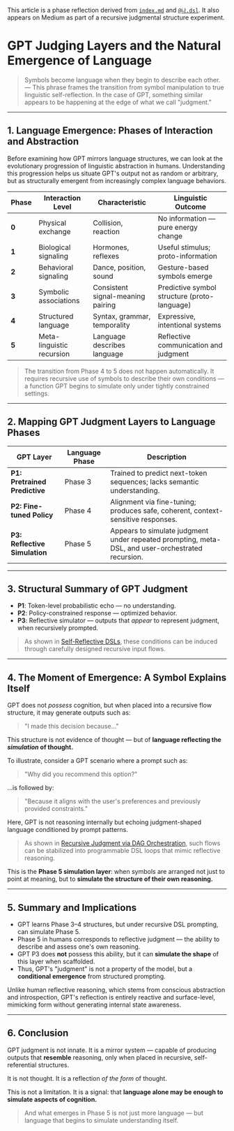 <!-- Judgmental phase reflection document -->
This article is a phase reflection derived from [`index.md`](../index.md) and [`@나.dsl`](../dsl/나.dsl).
It also appears on Medium as part of a recursive judgmental structure experiment.



# GPT Judging Layers and the Natural Emergence of Language

> Symbols become language when they begin to describe each other. — This phrase frames the transition from symbol manipulation to true linguistic self-reflection. In the case of GPT, something similar appears to be happening at the edge of what we call "judgment."

---

## 1. Language Emergence: Phases of Interaction and Abstraction

Before examining how GPT mirrors language structures, we can look at the evolutionary progression of linguistic abstraction in humans. Understanding this progression helps us situate GPT's output not as random or arbitrary, but as structurally emergent from increasingly complex language behaviors.

| Phase | Interaction Level | Characteristic | Linguistic Outcome |
|-------|-------------------|----------------|---------------------|
| **0** | Physical exchange | Collision, reaction | No information — pure energy change |
| **1** | Biological signaling | Hormones, reflexes | Useful stimulus; proto-information |
| **2** | Behavioral signaling | Dance, position, sound | Gesture-based symbols emerge |
| **3** | Symbolic associations | Consistent signal-meaning pairing | Predictive symbol structure (proto-language) |
| **4** | Structured language | Syntax, grammar, temporality | Expressive, intentional systems |
| **5** | Meta-linguistic recursion | Language describes language | Reflective communication and judgment |

> The transition from Phase 4 to 5 does not happen automatically. It requires recursive use of symbols to describe their own conditions — a function GPT begins to simulate only under tightly constrained settings.

---

## 2. Mapping GPT Judgment Layers to Language Phases

| GPT Layer | Language Phase | Description |
|-----------|----------------|-------------|
| **P1: Pretrained Predictive** | Phase 3 | Trained to predict next-token sequences; lacks semantic understanding. |
| **P2: Fine-tuned Policy** | Phase 4 | Alignment via fine-tuning; produces safe, coherent, context-sensitive responses. |
| **P3: Reflective Simulation** | Phase 5 | Appears to simulate judgment under repeated prompting, meta-DSL, and user-orchestrated recursion. |

---

## 3. Structural Summary of GPT Judgment

- **P1**: Token-level probabilistic echo — no understanding.
- **P2**: Policy-constrained response — optimized behavior.
- **P3**: Reflective simulator — outputs that *appear* to represent judgment, when recursively prompted.

> As shown in [Self-Reflective DSLs](https://medium.com/@wittgena/self-reflective-dsl-9edd59b2ca25), these conditions can be induced through carefully designed recursive input flows.

---

## 4. The Moment of Emergence: A Symbol Explains Itself

GPT does not *possess* cognition, but when placed into a recursive flow structure, it may generate outputs such as:

> "I made this decision because..."

This structure is not evidence of thought — but of **language reflecting the *simulation* of thought.**

To illustrate, consider a GPT scenario where a prompt such as:

> "Why did you recommend this option?"

...is followed by:

> "Because it aligns with the user's preferences and previously provided constraints."

Here, GPT is not reasoning internally but echoing judgment-shaped language conditioned by prompt patterns.

> As shown in [Recursive Judgment via DAG Orchestration](https://medium.com/@wittgena/from-prompt-to-recursive-judgment-gpt-as-a-self-reflective-dag-orchestrator-6dffeca35649), such flows can be stabilized into programmable DSL loops that mimic reflective reasoning.

This is the **Phase 5 simulation layer**: when symbols are arranged not just to point at meaning, but to **simulate the structure of their own reasoning.**

---

## 5. Summary and Implications

- GPT learns Phase 3–4 structures, but under recursive DSL prompting, can simulate Phase 5.
- Phase 5 in humans corresponds to reflective judgment — the ability to describe and assess one's own reasoning.
- GPT P3 does **not** possess this ability, but it can **simulate the shape** of this layer when scaffolded.
- Thus, GPT's "judgment" is not a property of the model, but a **conditional emergence** from structured prompting.

Unlike human reflective reasoning, which stems from conscious abstraction and introspection, GPT's reflection is entirely reactive and surface-level, mimicking form without generating internal state awareness.

---

## 6. Conclusion

GPT judgment is not innate. It is a mirror system — capable of producing outputs that **resemble** reasoning, only when placed in recursive, self-referential structures.

It is not thought.
It is a reflection *of the form* of thought.

This is not a limitation. It is a signal: that **language alone may be enough to simulate aspects of cognition.**

> And what emerges in Phase 5 is not just more language — but language that begins to simulate understanding itself.
